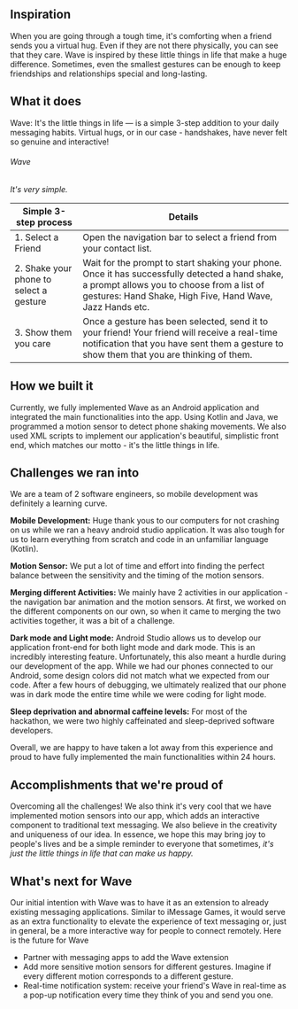 ## Inspiration
When you are going through a tough time, it's comforting when a friend sends you a virtual hug. Even if they are not there physically, you can see that they care. Wave is inspired by these little things in life that make a huge difference. Sometimes, even the smallest gestures can be enough to keep friendships and relationships special and long-lasting.

## What it does
Wave: It's the little things in life — is a simple 3-step addition to your daily messaging habits. Virtual hugs, or in our case - handshakes, have never felt so genuine and interactive! 

###### Wave
_It's very simple._

| Simple 3-step process | Details |
|-------|-----|
| 1. Select a Friend | Open the navigation bar to select a friend from your contact list. |
| 2. Shake your phone to select a gesture   | Wait for the prompt to start shaking your phone. Once it has successfully detected a hand shake, a prompt allows you to choose from a list of gestures: Hand Shake, High Five, Hand Wave, Jazz Hands etc. |
| 3. Show them you care   | Once a gesture has been selected, send it to your friend! Your friend will receive a real-time notification that you have sent them a gesture to show them that you are thinking of them. |

## How we built it
Currently, we fully implemented Wave as an Android application and integrated the main functionalities into the app. Using Kotlin and Java, we programmed a motion sensor to detect phone shaking movements. We also used XML scripts to implement our application's beautiful, simplistic front end, which matches our motto - it's the little things in life.

## Challenges we ran into
We are a team of 2 software engineers, so mobile development was definitely a learning curve. 

**Mobile Development:** Huge thank yous to our computers for not crashing on us while we ran a heavy android studio application. It was also tough for us to learn everything from scratch and code in an unfamiliar language (Kotlin).

**Motion Sensor:** We put a lot of time and effort into finding the perfect balance between the sensitivity and the timing of the motion sensors.

**Merging different Activities:** We mainly have 2 activities in our application - the navigation bar animation and the motion sensors. At first, we worked on the different components on our own, so when it came to merging the two activities together, it was a bit of a challenge.

**Dark mode and Light mode:** Android Studio allows us to develop our application front-end for both light mode and dark mode. This is an incredibly interesting feature. Unfortunately, this also meant a hurdle during our development of the app. While we had our phones connected to our Android, some design colors did not match what we expected from our code. After a few hours of debugging, we ultimately realized that our phone was in dark mode the entire time while we were coding for light mode.

**Sleep deprivation and abnormal caffeine levels:** For most of the hackathon, we were two highly caffeinated and sleep-deprived software developers.

Overall, we are happy to have taken a lot away from this experience and proud to have fully implemented the main functionalities within 24 hours.

## Accomplishments that we're proud of
Overcoming all the challenges! We also think it's very cool that we have implemented motion sensors into our app, which adds an interactive component to traditional text messaging. We also believe in the creativity and uniqueness of our idea. In essence, we hope this may bring joy to people's lives and be a simple reminder to everyone that sometimes, _it's just the little things in life that can make us happy._

## What's next for Wave
Our initial intention with Wave was to have it as an extension to already existing messaging applications. Similar to iMessage Games, it would serve as an extra functionality to elevate the experience of text messaging or, just in general, be a more interactive way for people to connect remotely. Here is the future for Wave
* Partner with messaging apps to add the Wave extension
* Add more sensitive motion sensors for different gestures. Imagine if every different motion corresponds to a different gesture.
* Real-time notification system: receive your friend's Wave in real-time as a pop-up notification every time they think of you and send you one.
